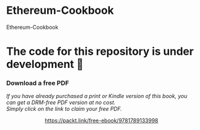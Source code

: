 # Ethereum-Cookbook
Ethereum-Cookbook
# The code for this repository is under development :construction_worker:
### Download a free PDF

 <i>If you have already purchased a print or Kindle version of this book, you can get a DRM-free PDF version at no cost.<br>Simply click on the link to claim your free PDF.</i>
<p align="center"> <a href="https://packt.link/free-ebook/9781789133998">https://packt.link/free-ebook/9781789133998 </a> </p>
